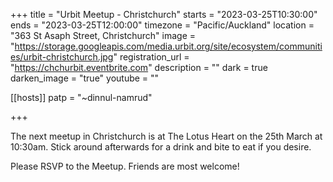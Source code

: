 +++
title = "Urbit Meetup - Christchurch"
starts = "2023-03-25T10:30:00"
ends = "2023-03-25T12:00:00"
timezone = "Pacific/Auckland"
location = "363 St Asaph Street, Christchurch"
image = "https://storage.googleapis.com/media.urbit.org/site/ecosystem/communities/urbit-christchurch.jpg"
registration_url = "https://chchurbit.eventbrite.com"
description = ""
dark = true
darken_image = "true"
youtube = ""

[[hosts]]
patp = "~dinnul-namrud"

+++

The next meetup in Christchurch is at The Lotus Heart on the 25th March at 10:30am.  Stick around afterwards for a drink and bite to eat if you desire.

Please RSVP to the Meetup.  Friends are most welcome!
